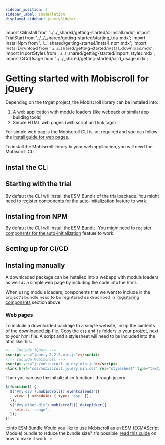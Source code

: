 ```yaml
---
sidebar_position: 2
sidebar_label: Installation
displayed_sidebar: jquerySidebar
---
```


import CliInstall from '../../\_shared/getting-started/cliinstall.mdx';
import TrialStart from '../../\_shared/getting-started/starting_trial.mdx';
import InstallNpm from '../../\_shared/getting-started/install_npm.mdx';
import InstallDownload from '../../\_shared/getting-started/install_download.mdx';
import ImportStyles from '../../\_shared/getting-started/import_styles.mdx';
import CiCdUsage from '../../\_shared/getting-started/cicd_usage.mdx';

# Getting started with Mobiscroll for jQuery

Depending on the target project, the Mobiscroll library can be installed into:

1. A web application with module loaders (like webpack or similar app building tools)
2. Simple HTML web pages (with script and link tags)

For simple web pages the Mobiscroll CLI is not required and you can follow the [install guide for web pages](#web-pages).

To install the Mobiscroll library to your web application, you will need the Mobiscroll CLI.

## Install the CLI

<CliInstall />

## Starting with the trial

<TrialStart framework="jquery" />

By default the CLI will install the [ESM Bundle](../core-concepts/esm_bundle) of the trial package. You might need to [register components for the auto-initialization](../core-concepts/esm_bundle.md#manual-vs-auto-initialization) feature to work.

## Installing from NPM

<InstallNpm framework="jquery" />

<ImportStyles framework="jquery" />

By default the CLI will install the [ESM Bundle](../core-concepts/esm_bundle). You might need to [register components for the auto-initialization](../core-concepts/esm_bundle.md#manual-vs-auto-initialization) feature to work.

## Setting up for CI/CD

<CiCdUsage/>

## Installing manually

A downloaded package can be installed into a webapp with module loaders as well as a simple web page by including the code into the html.

<InstallDownload framework="jquery" />

<ImportStyles framework="jquery" />

When using module loaders, components that we want to include in the project's bundle need to be registered as described in [Registering components](#registering-components) section above.

### Web pages

To include a downloaded package to a simple website, unzip the contents of the downloaded zip file. Copy the `css` and `js` folders to your project, next to your html file. A script and a stylesheet will need to be included into the html like this:

```html title="Your html file, for example index.html"
<!-- Include jQuery -->
<script src="jquery-2.2.2.min.js"></script>
<!-- Include Mobiscroll -->
<script src="js/mobiscroll.jquery.min.js"></script>
<link href="css/mobiscroll.jquery.min.css" rel="stylesheet" type="text/css">
```

Then you can use the initialization functions through jquery:

```javascript
$(function() {
  $('#my-div').mobiscroll().eventcalendar({
    view: { schedule: { type: 'day' }},
  });
  $('#my-other-div').mobiscroll().datepicker({
    select: 'range',
  });
});
```

:::info ESM Bundle
Would you like to use Mobiscroll as an ESM (ECMAScript Module) bundle to reduce the bundle size? It's possible, [read this guide](../core-concepts/esm_bundle) on how to make it work.
:::